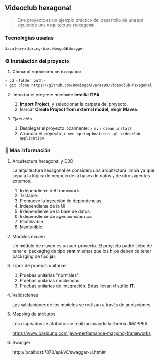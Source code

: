 ## Videoclub hexagonal
> Este proyecto es un ejemplo práctico del desarrollo de una api siguiendo una Arquitectura Hexagonal.

### Tecnologías usadas
`Java` `Maven` `Spring-boot` `MongoDB` `Swagger` 

### :gear: Instalación del proyecto
1. Clonar el repositorio en tu equipo:
```sh
> cd <folder path>
> git clone https://github.com/DomingoAlvarez99/videoclub-hexagonal
```
2. Importar el proyecto mediante **IntelliJ IDEA**
   1. **Import Project**, y seleccionar la carpeta del proyecto.
   1. Marcar **Create Project from external model**, elegir **Maven**.  
   
3. Ejecución.
   1. Desplegar el proyecto localmente: `> mvn clean install`
   1. Arrancar el proyecto: `> mvn spring-boot:run -pl videoclub-application`

### :book: Más información
1. Arquitectura hexagonal y DDD

   La arquitectura hexagonal se considera una arquitectura limpia ya que separa la lógica de negocio de la bases de datos y de otros agentes externos.
   1. Independiente del framework.
   1. Testable.
   1. Promueve la inyección de dependencias.
   1. Independiente de la UI
   1. Independiente de la base de datos.
   1. Independiente de agentes externos.
   1. Reutilizable.
   1. Mantenible.

2. Módulos maven

    Un módulo de maven es un sub-proyecto. El proyecto padre debe de tener el packaging de tipo **pom** mientas que los hijos deben de tener packaging de tipo **jar**.
    
3. Tipos de pruebas unitarias

    1. Pruebas unitarias "normales".
    1. Pruebas unitarias mockeadas.
    1. Pruebas unitarias de integración. Estas llevan el sufijo **IT**.

4. Validaciones

    Las validaciones de los modelos se realizan a través de anotaciones.
    
5. Mapping de atributos

    Los mapeados de atributos se realizan usando la librería JMAPPER.
    
    https://www.baeldung.com/java-performance-mapping-frameworks

6. Swagger

   http://localhost:7070/api/v0/swagger-ui.html#
